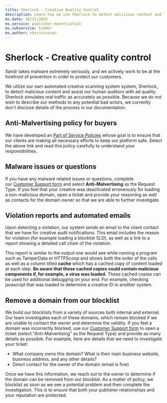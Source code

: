```yaml
---
title: Sherlock - Creative Quality Control
description: Learn how we use Sherlock to detect malicious content and assist our human auditors with ad quality. 
ms.date: 10/21/2025
ms.service: publisher-monetization
ms.subservice: bidder
ms.author: shsrinivasan
---
```


# Sherlock - Creative quality control

Xandr takes malware extremely seriously, and we actively work to be at the forefront of prevention in order to protect our customers.

We utilize our own automated creative scanning system system, Sherlock, to detect malicious content and assist our human auditors with ad quality. Sherlock simulates real traffic as accurately as possible. Because we do not wish to describe our methods to any potential bad actors, we currently don't disclose details of the process in our documentation.

## Anti-Malvertising policy for buyers

We have developed an [Part of Service Policies](../policies-regulations/index.yml) whose goal is to ensure that our clients are making all necessary efforts to keep our platform safe. Select the above link and read this policy carefully to understand your responsibilities.

## Malware issues or questions

If you have any malware related issues or questions, complete our [Customer Support form](https://help.xandr.com/s/login/) and select **Anti-Malvertising** as the Request Type. If you feel that your creative was deactivated erroneously for loading a non-malicious domain, open a ticket and provide your reasoning as well as contacts for the domain owner so that we are able to further investigate.

## Violation reports and automated emails

Upon detecting a violation, our system sends an email to the client contact that we have for creative audit notifications. This email includes the reason for violation (for example loading a blocklist SLD), as well as a link to a report showing a detailed call chain of the violation.

This report is similar to the output one would see while running a program such as TamperData or HTTPScoop and shows both the order of the calls as well as a column titled **cache** which has a cached copy of content loaded at each step. **Be aware that these cached copies could contain malicious components if, for example, a virus was loaded.** These cached copies can be used for additional debugging on your end. For example, checking javascript that was loaded to determine a creative ID in another system.

## Remove a domain from our blocklist

We build our blocklists from a variety of sources both internal and external. Our team investigates each of these domains, which remain blocked if we are unable to contact the owner and determine the validity. If you feel a domain was incorrectly blocked, use our [Customer Support form](https://help.xandr.com/s/login/) to open a ticket (select "Anti-Malvertising" as the Request Type) and provide as many details as possible. For example, here are details that we need to investigate your ticket:

- What company owns this domain? What is their main business website, business address, and any other details?
- Direct contact for the owner of the domain (email is fine)

Once we have this information, we reach out to the owner to determine if the domain can be removed from our blocklist. As a matter of policy, we blocklist as soon as we see a potential problem and then complete the investigation. This is to ensure that both your publisher relationships and your reputation are protected.
